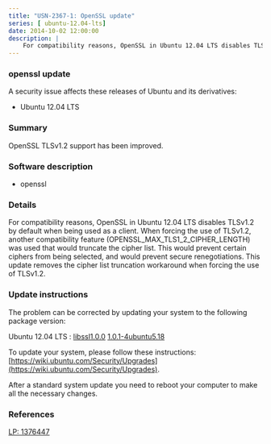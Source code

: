 ```yaml
---
title: "USN-2367-1: OpenSSL update"
series: [ ubuntu-12.04-lts]
date: 2014-10-02 12:00:00
description: |
    For compatibility reasons, OpenSSL in Ubuntu 12.04 LTS disables TLSv1.2 by default when being used as a client. When forcing the use of TLSv1.2, another compatibility feature (OPENSSL_MAX_TLS1_2_CIPHER_LENGTH) was used that would truncate the cipher list. This would prevent certain ciphers from being selected, and would prevent secure renegotiations. This update removes the cipher list truncation workaround when forcing the use of TLSv1.2. 
--- 
```

 
### openssl update

A security issue affects these releases of Ubuntu and its derivatives:

* Ubuntu 12.04 LTS

### Summary

OpenSSL TLSv1.2 support has been improved. 

### Software description

* openssl 

### Details

For compatibility reasons, OpenSSL in Ubuntu 12.04 LTS disables TLSv1.2 by default when being used as a client. When forcing the use of TLSv1.2, another compatibility feature (OPENSSL_MAX_TLS1_2_CIPHER_LENGTH) was used that would truncate the cipher list. This would prevent certain ciphers from being selected, and would prevent secure renegotiations. This update removes the cipher list truncation workaround when forcing the use of TLSv1.2. 

### Update instructions

The problem can be corrected by updating your system to the following package version:

Ubuntu 12.04 LTS
 : [libssl1.0.0](https://launchpad.net/ubuntu/+source/openssl) <span> [1.0.1-4ubuntu5.18](https://launchpad.net/ubuntu/+source/openssl/1.0.1-4ubuntu5.18) </span> 

To update your system, please follow these instructions: [https://wiki.ubuntu.com/Security/Upgrades](https://wiki.ubuntu.com/Security/Upgrades).

After a standard system update you need to reboot your computer to make all the necessary changes. 

### References

 [LP: 1376447](https://launchpad.net/bugs/1376447)
 
